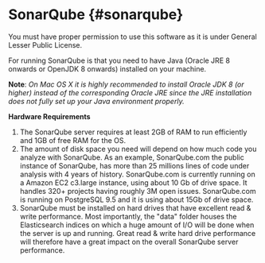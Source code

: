 # SonarQube {#sonarqube}

You must have proper permission to use this software as it is under General Lesser Public License.

For running SonarQube is that you need to have Java \(Oracle JRE 8 onwards or OpenJDK 8 onwards\) installed on your machine.

**Note**: _On Mac OS X it is highly recommended to install Oracle JDK 8 \(or higher\) instead of the corresponding Oracle JRE since the JRE installation does not fully set up your Java environment properly._

**Hardware Requirements**

1. The SonarQube server requires at least 2GB of RAM to run efficiently and 1GB of free RAM for the OS.
2. The amount of disk space you need will depend on how much code you analyze with SonarQube. As an example, SonarQube.com the public instance of SonarQube, has more than 25 millions lines of code under analysis with 4 years of history. SonarQube.com is currently running on a Amazon EC2 c3.large instance, using about 10 Gb of drive space. It handles 320+ projects having roughly 3M open issues. SonarQube.com is running on PostgreSQL 9.5 and it is using about 15Gb of drive space.
3. SonarQube must be installed on hard drives that have excellent read & write performance. Most importantly, the "data" folder houses the Elasticsearch indices on which a huge amount of I/O will be done when the server is up and running. Great read & write hard drive performance will therefore have a great impact on the overall SonarQube server performance.




